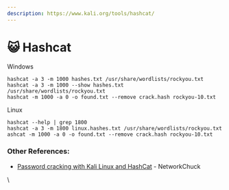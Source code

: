 ```yaml
---
description: https://www.kali.org/tools/hashcat/
---
```


# 😺 Hashcat

Windows

```
hashcat -a 3 -m 1000 hashes.txt /usr/share/wordlists/rockyou.txt
hashcat -a 3 -m 1000 --show hashes.txt /usr/share/wordlists/rockyou.txt
hashcat -m 1000 -a 0 -o found.txt --remove crack.hash rockyou-10.txt
```

Linux

```
hashcat --help | grep 1800
hashcat -a 3 -m 1800 linux.hashes.txt /usr/share/wordlists/rockyou.txt
ashcat -m 1000 -a 0 -o found.txt --remove crack.hash rockyou-10.txt
```

### Other References:

* [Password cracking with Kali Linux and HashCat](https://www.youtube.com/watch?v=z4\_oqTZJqCo) - NetworkChuck

\
